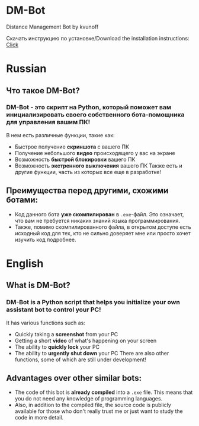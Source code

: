 # DM-Bot
Distance Management Bot by kvunoff

Скачать инструкцию по установке/Download the installation instructions:
[Click](https://github.com/kvunoff/DM-Bot/releases/download/v-11mrch25/Installation-instructions.txt)

# Russian

## Что такое DM-Bot?

### DM-Bot - это скрипт на Python, который поможет вам инициализировать своего собственного бота-помощника для управления вашим ПК!
В нем есть различные функции, такие как:
 - Быстрое получение **скриншота** с вашего ПК
 - Получение небольшого **видео** происходящего у вас на экране
 - Возможность **быстрой блокировки** вашего ПК
 - Возможность **экстренного выключения** вашего ПК
Также есть и другие функции, часть из которых все еще в разработке!

## Преимущества перед другими, схожими ботами:
 - Код данного бота **уже скомпилирован** в `.exe`-файл. Это означает, что вам не требуется никаких знаний языка программирования.
 - Также, помимо скомпилированного файла, в открытом доступе есть исходный код для тех, кто не сильно доверяет мне или просто хочет изучить код подробнее.

# English

## What is DM-Bot?

### DM-Bot is a Python script that helps you initialize your own assistant bot to control your PC!
It has various functions such as:
 - Quickly taking a **screenshot** from your PC
 - Getting a short **video** of what's happening on your screen
 - The ability to **quickly lock** your PC
 - The ability to **urgently shut down** your PC
There are also other functions, some of which are still under development!

## Advantages over other similar bots:
 - The code of this bot is **already compiled** into a `.exe` file. This means that you do not need any knowledge of programming languages.
 - Also, in addition to the compiled file, the source code is publicly available for those who don't really trust me or just want to study the code in more detail.
